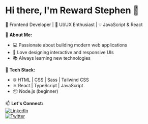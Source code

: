 # Hi there, I'm Reward Stephen 👋  
🚀 Frontend Developer | 🎨 UI/UX Enthusiast | 💡 JavaScript & React  

🌟 **About Me:**  
- 💻 Passionate about building modern web applications  
- 🎨 Love designing interactive and responsive UIs  
- 📚 Always learning new technologies  

🔧 **Tech Stack:**  
- 🌐 HTML | CSS | Sass | Tailwind CSS  
- ⚛️ React | TypeScript | JavaScript  
- 📦 Node.js (beginner)  

📫 **Let's Connect:**  
[![LinkedIn](https://img.shields.io/badge/LinkedIn-Connect-blue?style=flat&logo=linkedin)](https://www.linkedin.com/in/yourusername/)  
[![Twitter](https://img.shields.io/badge/Twitter-Follow-blue?style=flat&logo=twitter)](https://twitter.com/yourusername)  

